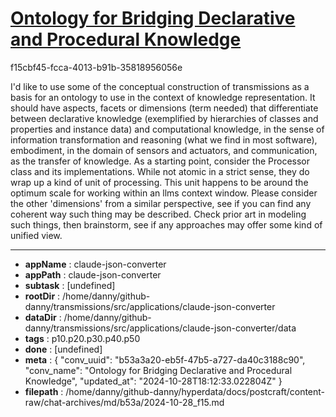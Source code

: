 # [Ontology for Bridging Declarative and Procedural Knowledge](https://claude.ai/chat/b53a3a20-eb5f-47b5-a727-da40c3188c90)

f15cbf45-fcca-4013-b91b-35818956056e

I'd like to use some of the conceptual construction of transmissions as a basis for an ontology to use in the context of knowledge representation. It should have aspects, facets or dimensions (term needed) that differentiate between declarative knowledge (exemplified by hierarchies of classes and properties and instance data) and computational knowledge, in the sense of information transformation and reasoning (what we find in most software), embodiment, in the domain of sensors and actuators, and communication, as the transfer of knowledge. As a starting point, consider the Processor class and its implementations. While not atomic in a strict sense, they do wrap up a kind of unit of processing. This unit happens to be around the optimum scale for working within an llms context window. Please consider the other 'dimensions' from a similar perspective, see if you can find any coherent way such thing may be described. Check prior art in modeling such things, then brainstorm, see if any approaches may offer some kind of unified view.

---

* **appName** : claude-json-converter
* **appPath** : claude-json-converter
* **subtask** : [undefined]
* **rootDir** : /home/danny/github-danny/transmissions/src/applications/claude-json-converter
* **dataDir** : /home/danny/github-danny/transmissions/src/applications/claude-json-converter/data
* **tags** : p10.p20.p30.p40.p50
* **done** : [undefined]
* **meta** : {
  "conv_uuid": "b53a3a20-eb5f-47b5-a727-da40c3188c90",
  "conv_name": "Ontology for Bridging Declarative and Procedural Knowledge",
  "updated_at": "2024-10-28T18:12:33.022804Z"
}
* **filepath** : /home/danny/github-danny/hyperdata/docs/postcraft/content-raw/chat-archives/md/b53a/2024-10-28_f15.md